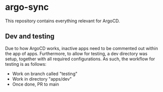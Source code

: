 # argo-sync

This repository contains everything relevant for ArgoCD.

## Dev and testing

Due to how ArgoCD works, inactive apps need to be commented out within the app of apps. Furthermore, to allow for testing, a dev directory was setup, together with all required configurations. As such, the workflow for testing is as follows:

- Work on branch called "testing"
- Work in directory "apps/dev"
- Once done, PR to main

